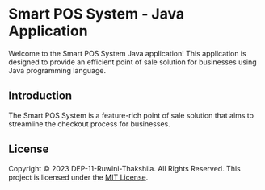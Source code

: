 # Smart POS System - Java Application

Welcome to the Smart POS System Java application! This application is designed to provide an efficient point of sale solution for businesses using Java programming language.


## Introduction

The Smart POS System is a feature-rich point of sale solution that aims to streamline the checkout process for businesses.


## License
Copyright &copy; 2023 DEP-11-Ruwini-Thakshila. All Rights Reserved.
This project is licensed under the [MIT License](License.txt).

